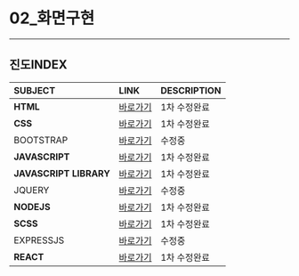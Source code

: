 # 02_화면구현



---
진도INDEX
---
|SUBJECT|LINK|DESCRIPTION|
|:---|:---|:---|
|**HTML**|[바로가기](./DOCUMENT/01HTML)|1차 수정완료|
|**CSS**|[바로가기](./DOCUMENT/02CSS)|1차 수정완료|
|BOOTSTRAP|[바로가기](./DOCUMENT/03BOOTSTRAP)|수정중|
|**JAVASCRIPT**|[바로가기](./DOCUMENT/04JS)|1차 수정완료|
|**JAVASCRIPT LIBRARY**|[바로가기](./DOCUMENT/05JS_LIB)|1차 수정완료|
|JQUERY|[바로가기](./DOCUMENT/06JQUERY)|수정중|
|**NODEJS**|[바로가기](./DOCUMENT/07NODEJS)|1차 수정완료|
|**SCSS**|[바로가기](./DOCUMENT/08SCSS)|1차 수정완료|
|EXPRESSJS|[바로가기](./DOCUMENT/10EXPRESSJS)|수정중|
|**REACT**|[바로가기](./DOCUMENT/09REACT)|1차 수정완료|


